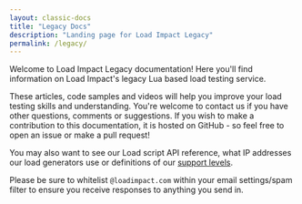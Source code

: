 ```yaml
---
layout: classic-docs
title: "Legacy Docs"
description: "Landing page for Load Impact Legacy"
permalink: /legacy/
---
```

Welcome to Load Impact Legacy documentation! Here you'll find information on Load Impact's legacy Lua based load testing service.

These articles, code samples and videos will help you improve your load testing skills and understanding. You're welcome to contact us if you have other questions, comments or suggestions. If you wish to make a contribution to this documentation, it is hosted on GitHub - so feel free to open an issue or make a pull request!

You may also want to see our Load script API reference, what IP addresses our load generators use or definitions of our [support levels](https://loadimpact.com/premium-support/).

Please be sure to whitelist `@loadimpact.com` within your email settings/spam filter to ensure you receive responses to anything you send in.
